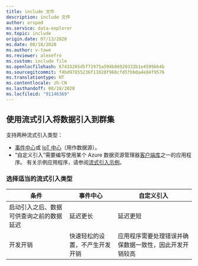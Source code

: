 ```yaml
---
title: include 文件
description: include 文件
author: orspod
ms.service: data-explorer
ms.topic: include
origin.date: 07/13/2020
ms.date: 08/18/2020
ms.author: v-tawe
ms.reviewer: alexefro
ms.custom: include file
ms.openlocfilehash: 67433265d5f71975a594b86920332b1e4599bb4b
ms.sourcegitcommit: f4bd97855236f11020f968cfd5fbb0a4e84f9576
ms.translationtype: HT
ms.contentlocale: zh-CN
ms.lasthandoff: 08/18/2020
ms.locfileid: "91146369"
---
```

## <a name="use-streaming-ingestion-to-ingest-data-to-your-cluster"></a>使用流式引入将数据引入到群集

支持两种流式引入类型：

* [事件中心](../ingest-data-event-hub.md)或 [IoT 中心](../ingest-data-iot-hub.md)（用作数据源）。
* “自定义引入”需要编写使用某个 Azure 数据资源管理器[客户端库](../kusto/api/client-libraries.md)之一的应用程序。 有关示例应用程序，请参阅[流式引入示例](https://github.com/Azure/azure-kusto-samples-dotnet/tree/master/client/StreamingIngestionSample)。

### <a name="choose-the-appropriate-streaming-ingestion-type"></a>选择适当的流式引入类型

|条件|事件中心|自定义引入|
|---------|---------|---------|
|启动引入之后、数据可供查询之前的数据延迟 | 延迟更长 | 延迟更短  |
|开发开销 | 快速轻松的设置，不产生开发开销 | 应用程序需要处理错误并确保数据一致性，因此开发开销较高 |
